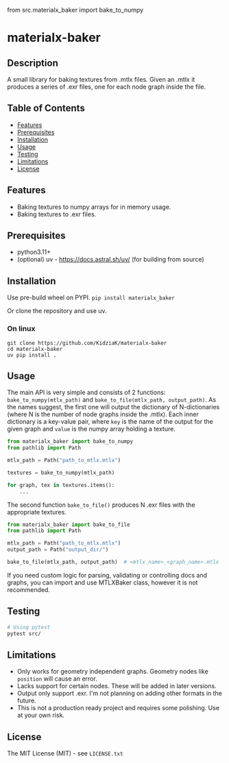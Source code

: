 from src.materialx_baker import bake_to_numpy

# materialx-baker

## Description
A small library for baking textures from .mtlx files. Given an .mtlx it produces a series of .exr files, one for each node graph inside the file.

## Table of Contents
- [Features](#features)
- [Prerequisites](#prerequisites)
- [Installation](#installation)
- [Usage](#usage)
- [Testing](#testing)
- [Limitations](#limitations)
- [License](#license)

## Features
- Baking textures to numpy arrays for in memory usage.
- Baking textures to .exr files.

## Prerequisites
- python3.11+
- (optional) uv - https://docs.astral.sh/uv/ (for building from source)

## Installation
Use pre-build wheel on PYPI.
`pip install materialx_baker`

Or clone the repository and use uv.
### On linux
```
git clone https://github.com/KidziaK/materialx-baker
cd materialx-baker
uv pip install .
```

## Usage
The main API is very simple and consists of 2 functions: `bake_to_numpy(mtlx_path)` and `bake_to_file(mtlx_path, output_path)`.
As the names suggest, the first one will output the dictionary of N-dictionaries (where N is the number of node graphs inside the .mtlx).
Each inner dictionary is a key-value pair, where `key` is the name of the output for the given graph and `value` is the 
numpy array holding a texture.

```python
from materialx_baker import bake_to_numpy
from pathlib import Path

mtlx_path = Path("path_to_mtlx.mtlx")

textures = bake_to_numpy(mtlx_path)

for graph, tex in textures.items():
    ...
```


The second function `bake_to_file()` produces N .exr files with the appropriate textures.

```python
from materialx_baker import bake_to_file
from pathlib import Path

mtlx_path = Path("path_to_mtlx.mtlx")
output_path = Path("output_dir/")

bake_to_file(mtlx_path, output_path)  # <mtlx_name>_<graph_name>.mtlx
```

If you need custom logic for parsing, validating or controlling docs and graphs, you can import and use MTLXBaker class, 
however it is not recommended.

## Testing
```bash
# Using pytest
pytest src/
```

## Limitations
* Only works for geometry independent graphs. Geometry nodes like `position` will cause an error.
* Lacks support for certain nodes. These will be added in later versions.
* Output only support .exr. I'm not planning on adding other formats in the future.
* This is not a production ready project and requires some polishing. Use at your own risk.

## License
The MIT License (MIT) - see `LICENSE.txt`

